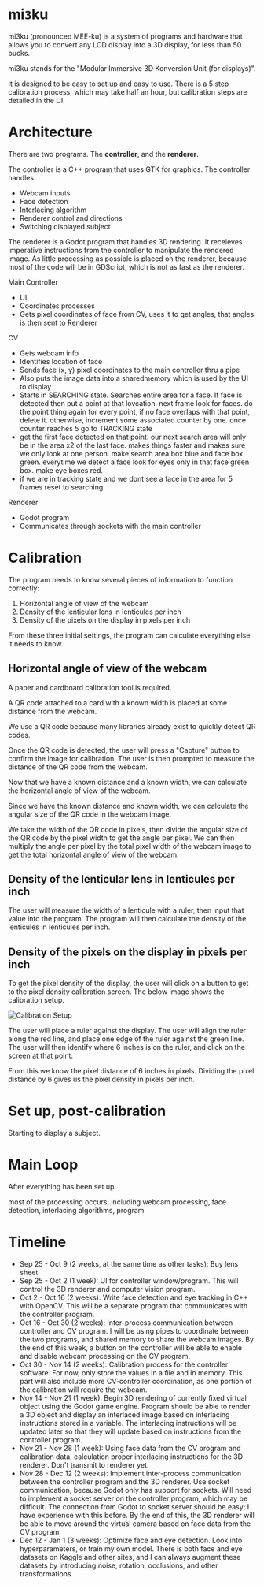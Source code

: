 # mi`3`ku

mi3ku (pronounced MEE-ku) is a system of programs and hardware that allows you
to convert any LCD display into a 3D display, for less than 50 bucks.

mi3ku stands for the "Modular Immersive 3D Konversion Unit (for displays)".

It is designed to be easy to set up and easy to use. There is a 5 step
calibration process, which may take half an hour, but calibration steps are
detailed in the UI.

# Architecture

There are two programs. The **controller**, and the **renderer**.

The controller is a C++ program that uses GTK for graphics. The controller
handles

- Webcam inputs
- Face detection
- Interlacing algorithm
- Renderer control and directions
- Switching displayed subject

The renderer is a Godot program that handles 3D rendering. It receieves
imperative instructions from the controller to manipulate the rendered image. As
little processing as possible is placed on the renderer, because most of the
code will be in GDScript, which is not as fast as the renderer.

Main Controller

- UI
- Coordinates processes
- Gets pixel coordinates of face from CV, uses it to get angles, that angles is
  then sent to Renderer

CV

- Gets webcam info
- Identifies location of face
- Sends face (x, y) pixel coordinates to the main controller thru a pipe
- Also puts the image data into a sharedmemory which is used by the UI to
  display
- Starts in SEARCHING state. Searches entire area for a face. If face is
  detected then put a point at that lovcation. next frame look for faces. do the
  point thing again for every point, if no face overlaps with that point, delete
  it. otherwise, increment some associated counter by one. once counter reaches
  5 go to TRACKING state
- get the first face detected on that point. our next search area will only be
  in the area x2 of the last face. makes things faster and makes sure we only
  look at one person. make search area box blue and face box green. everytime we
  detect a face look for eyes only in that face green box. make eye boxes red.
- if we are in tracking state and we dont see a face in the area for 5 frames
  reset to searching

Renderer

- Godot program
- Communicates through sockets with the main controller

# Calibration

The program needs to know several pieces of information to function correctly:

1. Horizontal angle of view of the webcam
2. Density of the lenticular lens in lenticules per inch
3. Density of the pixels on the display in pixels per inch

From these three initial settings, the program can calculate everything else it
needs to know.

## Horizontal angle of view of the webcam

A paper and cardboard calibration tool is required.

A QR code attached to a card with a known width is placed at some distance from
the webcam.

We use a QR code because many libraries already exist to quickly detect QR
codes.

Once the QR code is detected, the user will press a "Capture" button to confirm
the image for calibration. The user is then prompted to measure the distance of
the QR code from the webcam.

Now that we have a known distance and a known width, we can calculate the
horizontal angle of view of the webcam.

Since we have the known distance and known width, we can calculate the angular
size of the QR code in the webcam image.

We take the width of the QR code in pixels, then divide the angular size of the
QR code by the pixel width to get the angle per pixel. We can then multiply the
angle per pixel by the total pixel width of the webcam image to get the total
horizontal angle of view of the webcam.

## Density of the lenticular lens in lenticules per inch

The user will measure the width of a lenticule with a ruler, then input that
value into the program. The program will then calculate the density of the
lenticules in lenticules per inch.

## Density of the pixels on the display in pixels per inch

To get the pixel density of the display, the user will click on a button to get
to the pixel density calibration screen. The below image shows the calibration
setup.

![Calibration Setup](calibration.png)

The user will place a ruler against the display. The user will align the ruler
along the red line, and place one edge of the ruler against the green line. The
user will then identify where 6 inches is on the ruler, and click on the screen
at that point.

From this we know the pixel distance of 6 inches in pixels. Dividing the pixel
distance by 6 gives us the pixel density in pixels per inch.

# Set up, post-calibration

Starting to display a subject.

# Main Loop

After everything has been set up

most of the processing occurs, including webcam processing, face detection,
interlacing algorithms, program

# Timeline

- Sep 25 - Oct 9 (2 weeks, at the same time as other tasks): Buy lens sheet
- Sep 25 - Oct 2 (1 week): UI for controller window/program. This will control
  the 3D renderer and computer vision program.
- Oct 2 - Oct 16 (2 weeks): Write face detection and eye tracking in C++ with
  OpenCV. This will be a separate program that communicates with the controller
  program.
- Oct 16 - Oct 30 (2 weeks): Inter-process communication between controller and
  CV program. I will be using pipes to coordinate between the two programs, and
  shared memory to share the webcam images. By the end of this week, a button on
  the controller will be able to enable and disable webcam processing on the CV
  program.
- Oct 30 - Nov 14 (2 weeks): Calibration process for the controller software.
  For now, only store the values in a file and in memory. This part will also
  include more CV-controller coordination, as one portion of the calibration
  will require the webcam.
- Nov 14 - Nov 21 (1 week): Begin 3D rendering of currently fixed virtual object
  using the Godot game engine. Program should be able to render a 3D object and
  display an interlaced image based on interlacing instructions stored in a
  variable. The interlacing instructions will be updated later so that they will
  update based on instructions from the controller program.
- Nov 21 - Nov 28 (1 week): Using face data from the CV program and calibration
  data, calculation proper interlacing instructions for the 3D renderer. Don't
  transmit to renderer yet.
- Nov 28 - Dec 12 (2 weeks): Implement inter-process communication between the
  controller program and the 3D renderer. Use socket communication, because
  Godot only has support for sockets. Will need to implement a socket server on
  the controller program, which may be difficult. The connection from Godot to
  socket server should be easy; I have experience with this before. By the end
  of this, the 3D renderer will be able to move around the virtual camera based
  on face data from the CV program.
- Dec 12 - Jan 1 (3 weeks): Optimize face and eye detection. Look into
  hyperparameters, or train my own model. There is both face and eye datasets on
  Kaggle and other sites, and I can always augment these datasets by introducing
  noise, rotation, occlusions, and other transformations.
